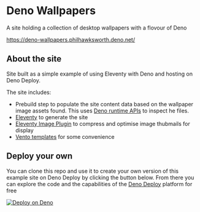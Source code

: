 # Deno Wallpapers

A site holding a collection of desktop wallpapers with a flovour of Deno

https://deno-wallpapers.philhawksworth.deno.net/

## About the site

Site built as a simple example of using Eleventy with Deno and hosting on Deno Deploy.

The site includes:

- Prebuild step to populate the site content data based on the wallpaper image assets found. This uses [Deno runtime APIs](https://docs.deno.com/api/deno/~/Deno) to inspect he files.
- [Eleventy](https://www.11ty.dev/) to generate the site
- [Eleventy Image Plugin](https://www.11ty.dev/docs/plugins/image/) to compress and optimise image thubmails for display
- [Vento templates](https://vento.js.org/) for some convenience

## Deploy your own

You can clone this repo and use it to create your own version of this example site on Deno Deploy by clicking the button below. From there you can explore the code and the capabilities of the [Deno Deploy](https://deno.com/deploy) platform for free

[![Deploy on Deno](https://deno.com/button)](https://app.deno.com/new?clone=https://github.com/philhawksworth/deno-wallpapers&build=deno%20task%20build&mode=static&static_dir=./dist)
